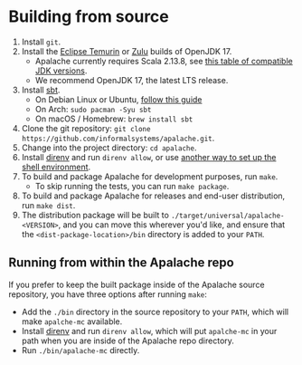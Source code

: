 # Building from source

1. Install `git`.
2. Install the [Eclipse Temurin][] or [Zulu][] builds of OpenJDK 17.
   - Apalache currently requires Scala 2.13.8, see [this table of compatible JDK versions][compatibility table].
   - We recommend OpenJDK 17, the latest LTS release.
3. Install [sbt][].
   - On Debian Linux or Ubuntu, [follow this guide](https://www.scala-sbt.org/1.x/docs/Installing-sbt-on-Linux.html#Ubuntu+and+other+Debian-based+distributions)
   - On Arch: `sudo pacman -Syu sbt`
   - On macOS / Homebrew: `brew install sbt`
4. Clone the git repository: `git clone https://github.com/informalsystems/apalache.git`.
5. Change into the project directory: `cd apalache`.
6. Install [direnv][] and run `direnv allow`, or use [another way to set up the shell environment][shell environment].
7. To build and package Apalache for development purposes, run `make`.
   - To skip running the tests, you can run `make package`.
8. To build and package Apalache for releases and end-user distribution, run
   `make dist`.
9. The distribution package will be built to
   `./target/universal/apalache-<VERSION>`, and you can move this wherever you'd
   like, and ensure that the `<dist-package-location>/bin` directory is added to
   your `PATH`.

## Running from within the Apalache repo

If you prefer to keep the built package inside of the Apalache source
repository, you have three options after running `make`:

- Add the `./bin` directory in the source repository to your `PATH`, which will
  make `apalche-mc` available.
- Install [direnv][] and run `direnv allow`, which will put `apalche-mc` in your
  path when you are inside of the Apalache repo directory.
- Run `./bin/apalache-mc` directly.


[Eclipse Temurin]: https://adoptium.net/
[Zulu]: https://www.azul.com/downloads/?version=java-17-lts&package=jdk#download-openjdk
[compatibility table]: https://docs.scala-lang.org/overviews/jdk-compatibility/overview.html
[sbt]: https://www.scala-sbt.org/1.x/docs/Setup.html
[direnv]: https://direnv.net/
[shell environment]: https://github.com/informalsystems/apalache/blob/main/CONTRIBUTING.md#environment
